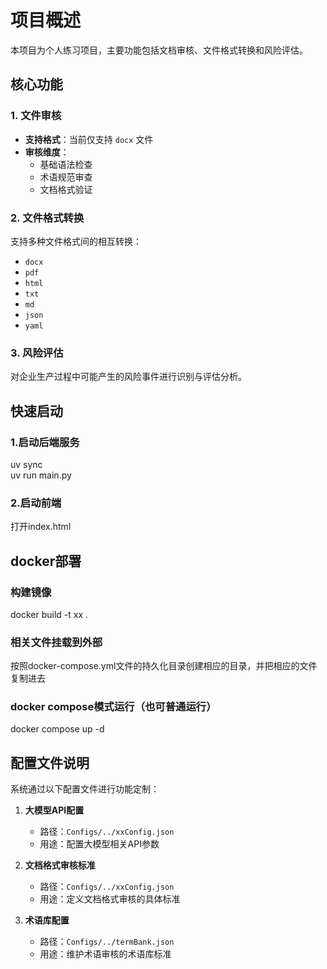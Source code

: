 # 项目概述

本项目为个人练习项目，主要功能包括文档审核、文件格式转换和风险评估。

## 核心功能

### 1. 文件审核
- **支持格式**：当前仅支持 `docx` 文件
- **审核维度**：
  - 基础语法检查
  - 术语规范审查
  - 文档格式验证

### 2. 文件格式转换
支持多种文件格式间的相互转换：
- `docx`
- `pdf`
- `html`
- `txt`
- `md`
- `json`
- `yaml`

### 3. 风险评估
对企业生产过程中可能产生的风险事件进行识别与评估分析。

## 快速启动
### 1.启动后端服务
uv sync  
uv run main.py
### 2.启动前端
打开index.html

## docker部署
### 构建镜像
docker build -t xx .
### 相关文件挂载到外部
按照docker-compose.yml文件的持久化目录创建相应的目录，并把相应的文件复制进去
### docker compose模式运行（也可普通运行）
docker compose up -d

## 配置文件说明

系统通过以下配置文件进行功能定制：

1. **大模型API配置**
   - 路径：`Configs/../xxConfig.json`
   - 用途：配置大模型相关API参数

2. **文档格式审核标准**
   - 路径：`Configs/../xxConfig.json`
   - 用途：定义文档格式审核的具体标准

3. **术语库配置**
   - 路径：`Configs/../termBank.json`
   - 用途：维护术语审核的术语库标准